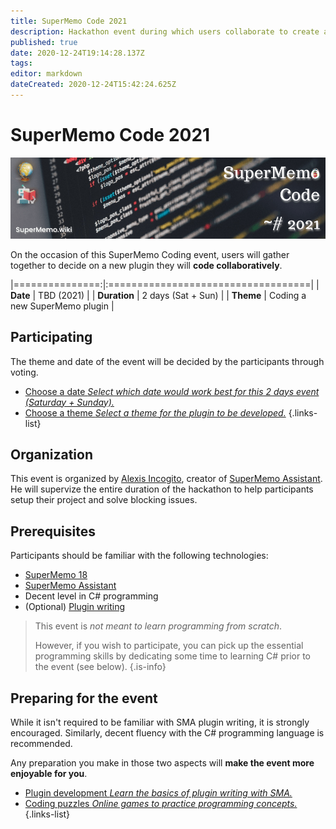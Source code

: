 ```yaml
---
title: SuperMemo Code 2021
description: Hackathon event during which users collaborate to create a new SuperMemo plugin (TBA 2021).
published: true
date: 2020-12-24T19:14:28.137Z
tags: 
editor: markdown
dateCreated: 2020-12-24T15:42:24.625Z
---
```


# SuperMemo Code 2021

![2021-supermemo-code-1-banner-f.png](/community/events/hackathon/2021-supermemo-code-1-banner-f.png)

On the occasion of this SuperMemo Coding event, users will gather together to decide on a new plugin they will **code collaboratively**.

|===============:|:===================================|
| **Date**       | TBD (2021)                         |
| **Duration**   | 2 days (Sat + Sun)             |
| **Theme**      | Coding a new SuperMemo plugin      |

## Participating

The theme and date of the event will be decided by the participants through voting.

- [<span style="color: black" class="mdi mdi-calendar-month mr-1"></span> Choose a date *Select which date would work best for this 2 days event (Saturday + Sunday).*](https://rallly.co/HkHqvLzTP)
- [<span style="color: lightgreen;" class="mdi mdi-alpha-t-box mr-1"></span> Choose a theme *Select a theme for the plugin to be developed.*](https://poll.ly/#/2Jv00n7Q)
{.links-list}

## Organization

This event is organized by [Alexis Incogito](https://github.com/alexis-), creator of [SuperMemo Assistant](https://sma.supermemo.wiki). He will supervize the entire duration of the hackathon to help participants setup their project and solve blocking issues.

## Prerequisites

Participants should be familiar with the following technologies:

- [SuperMemo 18](/supermemo)
- [SuperMemo Assistant](https://sma.supermemo.wiki)
- Decent level in C# programming
- (Optional) [Plugin writing](https://dev.supermemo.wiki/)

> This event is _not meant to learn programming from scratch_.
> 
> However, if you wish to participate, you can pick up the essential programming skills by dedicating some time to learning C# prior to the event (see below).
{.is-info}

## Preparing for the event

While it isn't required to be familiar with SMA plugin writing, it is strongly encouraged. Similarly, decent fluency with the C# programming language is recommended.

Any preparation you make in those two aspects will **make the event more enjoyable for you**.

- [Plugin development *Learn the basics of plugin writing with SMA.*](https://dev.supermemo.wiki/)
- [Coding puzzles *Online games to practice programming concepts.*](https://www.codingame.com/training)
{.links-list}

<!-- - [C# programming *.*]() -->
